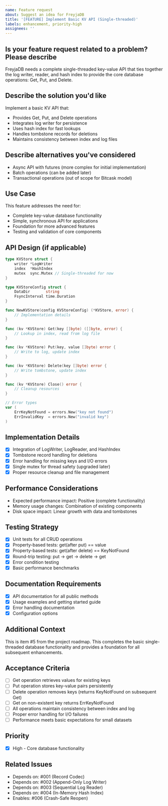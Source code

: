 ```yaml
---
name: Feature request
about: Suggest an idea for FreyjaDB
title: '[FEATURE] Implement Basic KV API (Single-threaded)'
labels: enhancement, priority-high
assignees: ''
---
```


## Is your feature request related to a problem? Please describe

FreyjaDB needs a complete single-threaded key-value API that ties together the log writer, reader, and hash index to provide the core database operations: Get, Put, and Delete.

## Describe the solution you'd like

Implement a basic KV API that:

- Provides Get, Put, and Delete operations
- Integrates log writer for persistence
- Uses hash index for fast lookups
- Handles tombstone records for deletions
- Maintains consistency between index and log files

## Describe alternatives you've considered

- Async API with futures (more complex for initial implementation)
- Batch operations (can be added later)
- Transactional operations (out of scope for Bitcask model)

## Use Case

This feature addresses the need for:

- Complete key-value database functionality
- Simple, synchronous API for applications
- Foundation for more advanced features
- Testing and validation of core components

## API Design (if applicable)

```go
type KVStore struct {
    writer *LogWriter
    index  *HashIndex
    mutex  sync.Mutex // Single-threaded for now
}

type KVStoreConfig struct {
    DataDir       string
    FsyncInterval time.Duration
}

func NewKVStore(config KVStoreConfig) (*KVStore, error) {
    // Implementation details
}

func (kv *KVStore) Get(key []byte) ([]byte, error) {
    // Lookup in index, read from log file
}

func (kv *KVStore) Put(key, value []byte) error {
    // Write to log, update index
}

func (kv *KVStore) Delete(key []byte) error {
    // Write tombstone, update index
}

func (kv *KVStore) Close() error {
    // Cleanup resources
}

// Error types
var (
    ErrKeyNotFound = errors.New("key not found")
    ErrInvalidKey  = errors.New("invalid key")
)
```

## Implementation Details

- [x] Integration of LogWriter, LogReader, and HashIndex
- [x] Tombstone record handling for deletions
- [x] Error handling for missing keys and I/O errors
- [x] Single mutex for thread safety (upgraded later)
- [x] Proper resource cleanup and file management

## Performance Considerations

- Expected performance impact: Positive (complete functionality)
- Memory usage changes: Combination of existing components
- Disk space impact: Linear growth with data and tombstones

## Testing Strategy

- [x] Unit tests for all CRUD operations
- [x] Property-based tests: get(after put) == value
- [x] Property-based tests: get(after delete) == KeyNotFound
- [x] Round-trip testing: put → get → delete → get
- [x] Error condition testing
- [x] Basic performance benchmarks

## Documentation Requirements

- [x] API documentation for all public methods
- [x] Usage examples and getting started guide
- [x] Error handling documentation
- [x] Configuration options

## Additional Context

This is item #5 from the project roadmap. This completes the basic single-threaded database functionality and provides a foundation for all subsequent enhancements.

## Acceptance Criteria

- [ ] Get operation retrieves values for existing keys
- [ ] Put operation stores key-value pairs persistently
- [ ] Delete operation removes keys (returns KeyNotFound on subsequent Get)
- [ ] Get on non-existent key returns ErrKeyNotFound
- [ ] All operations maintain consistency between index and log
- [ ] Proper error handling for I/O failures
- [ ] Performance meets basic expectations for small datasets

## Priority

- [x] High - Core database functionality

## Related Issues

- Depends on: #001 (Record Codec)
- Depends on: #002 (Append-Only Log Writer)
- Depends on: #003 (Sequential Log Reader)
- Depends on: #004 (In-Memory Hash Index)
- Enables: #006 (Crash-Safe Reopen)
